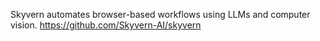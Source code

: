 Skyvern automates browser-based workflows using LLMs and computer vision.   https://github.com/Skyvern-AI/skyvern  

